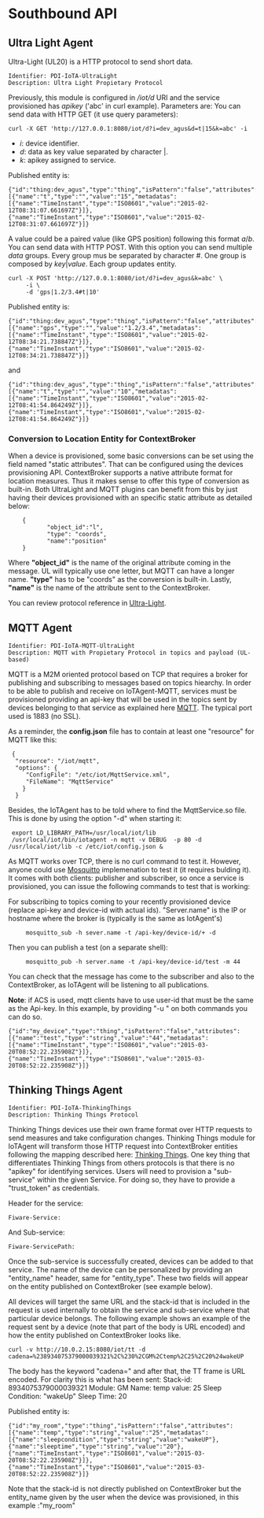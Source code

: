 # Southbound API
## Ultra Light Agent ###
Ultra-Light (UL20) is a HTTP protocol to send short data.

```
Identifier: PDI-IoTA-UltraLight
Description: Ultra Light Propietary Protocol
```

Previously, this module is configured in _/iot/d_ URI and the service provisioned has _apikey_ ('abc' in curl example). Parameters are:
You can send data with HTTP GET (it use query parameters):
```
curl -X GET 'http://127.0.0.1:8080/iot/d?i=dev_agus&d=t|15&k=abc' -i
```
- _i_: device identifier.
- _d_: data as key value separated by character |.
- _k_: apikey assigned to service.

Published entity is:
```
{"id":"thing:dev_agus","type":"thing","isPattern":"false","attributes":[{"name":"t","type":"","value":"15","metadatas":[{"name":"TimeInstant","type":"ISO8601","value":"2015-02-12T08:31:07.661697Z"}]},{"name":"TimeInstant","type":"ISO8601","value":"2015-02-12T08:31:07.661697Z"}]}
```

A value could be a paired value (like GPS position) following this format _a_/_b_.
You can send data with HTTP POST. With this option you can send multiple _data_ groups. Every group mus be separated by character #. One group is composed by _key_|_value_. Each group updates entity.
```
curl -X POST 'http://127.0.0.1:8080/iot/d?i=dev_agus&k=abc' \
     -i \
     -d 'gps|1.2/3.4#t|10'

```
Published entity is:
```
{"id":"thing:dev_agus","type":"thing","isPattern":"false","attributes":[{"name":"gps","type":"","value":"1.2/3.4","metadatas":[{"name":"TimeInstant","type":"ISO8601","value":"2015-02-12T08:34:21.738847Z"}]},{"name":"TimeInstant","type":"ISO8601","value":"2015-02-12T08:34:21.738847Z"}]}
```
and
```
{"id":"thing:dev_agus","type":"thing","isPattern":"false","attributes":[{"name":"t","type":"","value":"10","metadatas":[{"name":"TimeInstant","type":"ISO8601","value":"2015-02-12T08:41:54.864249Z"}]},{"name":"TimeInstant","type":"ISO8601","value":"2015-02-12T08:41:54.864249Z"}]}
```

### Conversion to Location Entity for ContextBroker ###

When a device is provisioned, some basic conversions can be set using the field named "static attributes". That can be configured using the devices provisioning API. ContextBroker supports a native attribute format for location measures. Thus it makes sense to offer this type of conversion as built-in. Both UltraLight and MQTT plugins can benefit from this by just having their devices provisioned with an specific static attribute as detailed below:

```	
	{
           "object_id":"l",
           "type": "coords",
           "name":"position"
   	}
```

Where __"object_id"__ is the name of the original attribute coming in the message. UL will typically use one letter, but MQTT can have a longer name. __"type"__ has to be "coords" as the conversion is built-in. Lastly, __"name"__ is the name of the attribute sent to the ContextBroker.



You can review protocol reference in [Ultra-Light](UL20_protocol.md).

## MQTT Agent ###

```
Identifier: PDI-IoTA-MQTT-UltraLight
Description: MQTT with Propietary Protocol in topics and payload (UL-based)
```

MQTT is a M2M oriented protocol based on TCP that requires a broker for publishing and subscribing to messages based on topics hiearchy. In order to be able to publish and receive on IoTAgent-MQTT, services must be provisioned providing an api-key that will be used in the topics sent by devices belonging to that service as explained here [MQTT](MQTT_protocol.md). The typical port used is 1883 (no SSL).  

As a reminder, the __config.json__ file has to contain at least one "resource" for MQTT like this:

     {
      "resource": "/iot/mqtt",
      "options": {
         "ConfigFile": "/etc/iot/MqttService.xml",
         "FileName": "MqttService"
        }
      } 

Besides, the IoTAgent has to be told where to find the MqttService.so file. This is done by using the option "-d" when starting it:

     export LD_LIBRARY_PATH=/usr/local/iot/lib
     /usr/local/iot/bin/iotagent -n mqtt -v DEBUG  -p 80 -d /usr/local/iot/lib -c /etc/iot/config.json &



As MQTT works over TCP, there is no curl command to test it. However, anyone could use <a href=http://mosquitto.org>Mosquitto</a> implemenation to test it (it requires bulding it). It comes with both clients: publisher and subscriber, so once a service is provisioned, you can issue the following commands to test that is working:

For subscribing to topics coming to your recently provisioned device (replace api-key and device-id with actual ids). "Server.name" is the IP or hostname where the broker is (typically is the same as IotAgent's)
```
     mosquitto_sub -h sever.name -t /api-key/device-id/+ -d
```

Then you can publish a test (on a separate shell):

```
     mosquitto_pub -h server.name -t /api-key/device-id/test -m 44
```
You can check that the message has come to the subscriber and also to the ContextBroker, as IoTAgent will be listening to all publications. 

__Note__: if ACS is used, mqtt clients have to use user-id that must be the same as the Api-key. In this example, by providing "-u <api-key>" on both commands you can do so. 

```
{"id":"my_device","type":"thing","isPattern":"false","attributes":[{"name":"test","type":"string","value":"44","metadatas":[{"name":"TimeInstant","type":"ISO8601","value":"2015-03-20T08:52:22.235908Z"}]},{"name":"TimeInstant","type":"ISO8601","value":"2015-03-20T08:52:22.235908Z"}]}
```


## Thinking Things Agent ###

```
Identifier: PDI-IoTA-ThinkingThings
Description: Thinking Things Protocol
```

Thinking Things devices use their own frame format over HTTP requests to send measures and take configuration changes. Thinking Things module for IoTAgent will transform those HTTP request into ContextBroker entities following the mapping described here: [Thinking Things](TT_protocol.md). One key thing that differentiates Thinking Things from others protocols is that there is no "apikey" for identifying services. Users will need to provision a "sub-service" within the given Service. For doing so, they have to provide a "trust_token" as credentials.

Header for the service:
```
Fiware-Service:
```

And Sub-service:
```
Fiware-ServicePath:
```

Once the sub-service is successfully created, devices can be added to that service. The name of the device can be personalized by providing an "entity_name" header, same for "entity_type". These two fields will appear on the entity published on ContextBroker (see example below).

All devices will target the same URL and the stack-id that is included in the request is used internally to obtain the service and sub-service where that particular device belongs. The following example shows an example of the request sent by a device (note that part of the body is URL encoded) and how the entity published on ContextBroker looks like.  

```
curl -v http://10.0.2.15:8080/iot/tt -d cadena=%238934075379000039321%2C%230%2CGM%2Ctemp%2C25%2C20%24wakeUP
```

The body has the keyword "cadena=" and after that, the TT frame is URL encoded. For clarity this is what has been sent:
Stack-id: 8934075379000039321
Module: GM
Name: temp
value: 25
Sleep Condition: "wakeUp"
Sleep Time: 20



Published entity is:
```
{"id":"my_room","type":"thing","isPattern":"false","attributes":[{"name":"temp","type":"string","value":"25","metadatas":[{"name":"sleepcondition","type":"string","value":"wakeUP"},{"name":"sleeptime","type":"string","value":"20"},{"name":"TimeInstant","type":"ISO8601","value":"2015-03-20T08:52:22.235908Z"}]},{"name":"TimeInstant","type":"ISO8601","value":"2015-03-20T08:52:22.235908Z"}]}
```
Note that the stack-id is not directly published on ContextBroker but the entity_name given by the user when the device was provisioned, in this example :"my_room"

